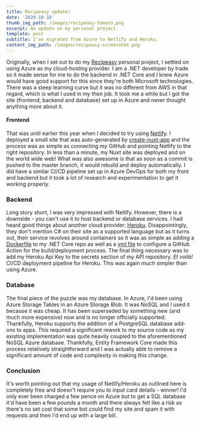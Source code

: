 ```yaml
---
title: Recipeasy update!
date: '2020-10-18'
thumb_img_path: /images/recipeasy-tomato.png
excerpt: An update on my personal project.
template: post
subtitle: I've migrated from Azure to Netlify and Heroku.
content_img_path: /images/recipeasy-screenshot.png
---
```


Originally, when I set out to do my [Recipeasy](https://silly-mahavira-4f9bf8.netlify.app/) personal project, I settled on using Azure as my cloud-hosting provider. I am a .NET developer by trade so it made sense for me to do the backend in .NET Core and I knew Azure would have good support for this since they're both Microsoft technologies. There was a steep learning curve but it was no different from AWS in that regard, which is what I used in my then job. It took me a while but I got the site (frontend, backend and database) set up in Azure and never thought anything more about it.

#### Frontend

That was until earlier this year when I decided to try using [Netlify](https://www.netlify.com/). I deployed a small site that was auto-generated by [create-nuxt-app](https://github.com/nuxt/create-nuxt-app) and the process was as simple as connecting my GitHub and pointing Netlify to the right repository. In less than a minute, my Nuxt site was deployed and on the world wide web! What was also awesome is that as soon as a commit is pushed to the master branch, it would rebuild and deploy automatically. I did have a similar CI/CD pipeline set up in Azure DevOps for both my front and backend but it took a lot of research and experimentation to get it working properly.

### Backend

Long story short, I was very impressed with Netlify. However, there is a downside - you can't use it to host backend or database services. I had heard good things about another cloud provider: [Heroku](https://www.heroku.com/). Disappointingly, they don't mention C# on their site as a supported language but as it turns out, their service revolves around containers so it was as simple as adding a [Dockerfile](https://github.com/aellwood/recipeasy-api/blob/master/Dockerfile) to my .NET Core repo as well as a [yml file](https://github.com/aellwood/recipeasy-api/blob/master/.github/workflows/main.yml) to configure a GitHub Action for the build/deployment process. The final thing necessary was to add my Heroku Api Key to the secrets section of my API repository. *Et voilà!* CI/CD deployment pipeline for Heroku. This was again *much* simpler than using Azure.

### Database

The final piece of the puzzle was my database. In Azure, I'd been using Azure Storage Tables in an Azure Storage Blob. It was NoSQL and I used it because it was cheap. It has been superseded by something new (and much more expensive) now and is no longer officially supported. Thankfully, Heroku supports the addition of a PostgreSQL database add-ons to apps. This required a significant rework to my source code as my existing implementation was quite heavily coupled to the aforementioned NoSQL Azure database. Thankfully, Entity Framework Core made this process relatively straightforward and I was actually able to remove a significant amount of code and complexity in making this change.

### Conclusion

It's worth pointing out that my usage of Netlify/Heroku as outlined here is completely free and doesn't require you to input card details - winner! I'd only ever been charged a few pence on Azure but to get a SQL database it'd have been a few pounds a month and there always felt like a risk as there's no set cost that some bot could find my site and spam it with requests and then I'd end up with a large bill.